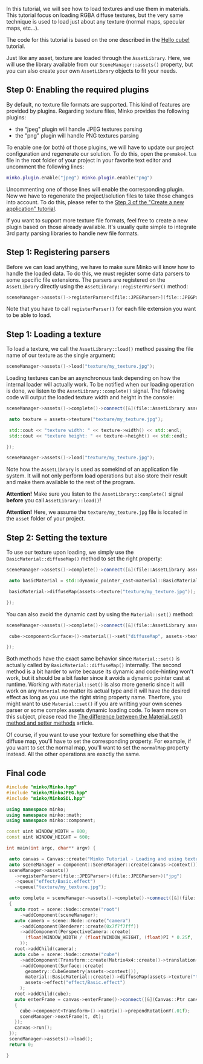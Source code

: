 In this tutorial, we will see how to load textures and use them in materials. This tutorial focus on loading RGBA diffuse textures, but the very same technique is used to load just about any texture (normal maps, specular maps, etc...).

The code for this tutorial is based on the one described in the [Hello cube!](../tutorial/01-Hello_cube!.md) tutorial.

Just like any asset, texture are loaded through the `AssetLibrary`. Here, we will use the library available from our `SceneManager::assets()` property, but you can also create your own `AssetLibrary` objects to fit your needs.

Step 0: Enabling the required plugins
-------------------------------------

By default, no texture file formats are supported. This kind of features are provided by plugins. Regarding texture files, Minko provides the following plugins:

-   the "jpeg" plugin will handle JPEG textures parsing
-   the "png" plugin will handle PNG textures parsing

To enable one (or both) of those plugins, we will have to update our project configuration and regenerate our solution. To do this, open the `premake4.lua` file in the root folder of your project in your favorite text editor and uncomment the following lines:

```lua
minko.plugin.enable("jpeg") minko.plugin.enable("png") 
```


Uncommenting one of those lines will enable the corresponding plugin. Now we have to regenerate the project/solution files to take those changes into account. To do this, please refer to the [Step 3 of the "Create a new application" tutorial](../tutorial/Create_a_new_application#Step_3:_Generate_the_solution_file.md).

If you want to support more texture file formats, feel free to create a new plugin based on those already available. It's usually quite simple to integrate 3rd party parsing libraries to handle new file formats.

Step 1: Registering parsers
---------------------------

Before we can load anything, we have to make sure Minko will know how to handle the loaded data. To do this, we must register some data parsers to some specific file extensions. The parsers are registered on the `AssetLibrary` directly using the `AssetLibrary::registerParser()` method:

```cpp
sceneManager->assets()->registerParser<[file::JPEGParser>](file::JPEGParser>)("jpg"); 
```


Note that you have to call `registerParser()` for each file extension you want to be able to load.

Step 1: Loading a texture
-------------------------

To load a texture, we call the `AssetLibrary::load()` method passing the file name of our texture as the single argument:

```cpp
sceneManager->assets()->load("texture/my_texture.jpg"); 
```


Loading textures can be an asynchronous task depending on how the internal loader will actually work. To be notified when our loading operation is done, we listen to the `AssetLibrary::complete()` signal. The following code will output the loaded texture width and height in the console:

```cpp
sceneManager->assets()->complete()->connect([&](file::AssetLibrary assets) {

 auto texture = assets->texture("texture/my_texture.jpg");

 std::cout << "texture width: " << texture->width() << std::endl;
 std::cout << "texture height: " << texture->height() << std::endl;

});

sceneManager->assets()->load("texture/my_texture.jpg"); 
```


Note how the `AssetLibrary` is used as somekind of an application file system. It will not only perform load operations but also store their result and make them available to the rest of the program.

**Attention!** Make sure you listen to the `AssetLibrary::complete()` signal **before** you call `AssetLibrary::load()`!

**Attention!** Here, we assume the `texture/my_texture.jpg` file is located in the `asset` folder of your project.

Step 2: Setting the texture
---------------------------

To use our texture upon loading, we simply use the `BasicMaterial::diffuseMap()` method to set the right property:

```cpp
sceneManager->assets()->complete()->connect([&](file::AssetLibrary assets) {

 auto basicMaterial = std::dynamic_pointer_cast<material::BasicMaterial>(cube->component<Surface>()->material());

 basicMaterial->diffuseMap(assets->texture("texture/my_texture.jpg"));

}); 
```


You can also avoid the dynamic cast by using the `Material::set()` method:

```cpp
sceneManager->assets()->complete()->connect([&](file::AssetLibrary assets) {

 cube->component<Surface>()->material()->set("diffuseMap", assets->texture("texture/my_texture.jpg"));

}); 
```


Both methods have the exact same behavior since `Material::set()` is actually called by `BasicMaterial::diffuseMap()` internally. The second method is a bit harder to write because its dynamic and code-hinting won't work, but it should be a bit faster since it avoids a dynamic pointer cast at runtime. Working with `Material::set()` is also more generic since it will work on any `Material` no matter its actual type and it will have the desired effect as long as you use the right string property name. Therfore, you might want to use `Material::set()` if you are writting your own scenes parser or some complex assets dynamic loading code. To learn more on this subject, please read the [The difference between the Material_set() method and setter methods](../tutorial/The_difference_between_the_Material_set()_method_and_setter_methods.md) article.

Of course, if you want to use your texture for something else that the diffuse map, you'll have to set the corresponding property. For example, if you want to set the normal map, you'll want to set the `normalMap` property instead. All the other operations are exactly the same.

Final code
----------

```cpp
#include "minko/Minko.hpp" 
#include "minko/MinkoJPEG.hpp" 
#include "minko/MinkoSDL.hpp"
using namespace minko; 
using namespace minko::math; 
using namespace minko::component;
const uint WINDOW_WIDTH = 800; 
const uint WINDOW_HEIGHT = 600;

int main(int argc, char** argv) {

 auto canvas = Canvas::create("Minko Tutorial - Loading and using textures", WINDOW_WIDTH, WINDOW_HEIGHT);
 auto sceneManager = component::SceneManager::create(canvas->context());
 sceneManager->assets()
   ->registerParser<[file::JPEGParser>](file::JPEGParser>)("jpg")
   ->queue("effect/Basic.effect")
   ->queue("texture/my_texture.jpg");

 auto complete = sceneManager->assets()->complete()->connect([&](file::AssetLibrary::Ptr assets)
 {
   auto root = scene::Node::create("root")
     ->addComponent(sceneManager);
   auto camera = scene::Node::create("camera")
     ->addComponent(Renderer::create(0x7f7f7fff))
     ->addComponent(PerspectiveCamera::create(
       (float)WINDOW_WIDTH / (float)WINDOW_HEIGHT, (float)PI * 0.25f, .1f, 1000.f)
     ));
   root->addChild(camera);
   auto cube = scene::Node::create("cube")
     ->addComponent(Transform::create(Matrix4x4::create()->translation(0.f, 0.f, -5.f)))
     ->addComponent(Surface::create(
       geometry::CubeGeometry(assets->context()),
       material::BasicMaterial::create()->diffuseMap(assets->texture("texture/my_texture.jpg")),
       assets->effect("effect/Basic.effect")
     );
   root->addChild(cube);
   auto enterFrame = canvas->enterFrame()->connect([&](Canvas::Ptr canvas, float t, float dt)
   {
     cube->component<Transform>()->matrix()->prependRotationY(.01f);
     sceneManager->nextFrame(t, dt);
   });
   canvas->run();
 });
 sceneManager->assets()->load();
 return 0;

} 
```


